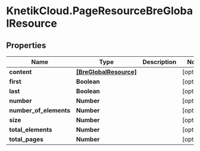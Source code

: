 # KnetikCloud.PageResourceBreGlobalResource

## Properties
Name | Type | Description | Notes
------------ | ------------- | ------------- | -------------
**content** | [**[BreGlobalResource]**](BreGlobalResource.md) |  | [optional] 
**first** | **Boolean** |  | [optional] 
**last** | **Boolean** |  | [optional] 
**number** | **Number** |  | [optional] 
**number_of_elements** | **Number** |  | [optional] 
**size** | **Number** |  | [optional] 
**total_elements** | **Number** |  | [optional] 
**total_pages** | **Number** |  | [optional] 


